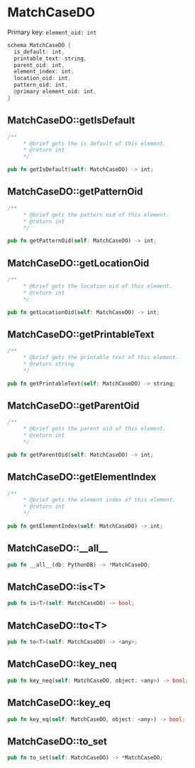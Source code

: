 # MatchCaseDO

Primary key: `element_oid: int`

```rust
schema MatchCaseDO {
  is_default: int,
  printable_text: string,
  parent_oid: int,
  element_index: int,
  location_oid: int,
  pattern_oid: int,
  @primary element_oid: int,
}
```
## MatchCaseDO::getIsDefault

```rust
/**
     * @brief gets the is default of this element.
     * @return int
     */
```
```rust
pub fn getIsDefault(self: MatchCaseDO) -> int;
```
## MatchCaseDO::getPatternOid

```rust
/**
     * @brief gets the pattern oid of this element.
     * @return int
     */
```
```rust
pub fn getPatternOid(self: MatchCaseDO) -> int;
```
## MatchCaseDO::getLocationOid

```rust
/**
     * @brief gets the location oid of this element.
     * @return int
     */
```
```rust
pub fn getLocationOid(self: MatchCaseDO) -> int;
```
## MatchCaseDO::getPrintableText

```rust
/**
     * @brief gets the printable text of this element.
     * @return string
     */
```
```rust
pub fn getPrintableText(self: MatchCaseDO) -> string;
```
## MatchCaseDO::getParentOid

```rust
/**
     * @brief gets the parent oid of this element.
     * @return int
     */
```
```rust
pub fn getParentOid(self: MatchCaseDO) -> int;
```
## MatchCaseDO::getElementIndex

```rust
/**
     * @brief gets the element index of this element.
     * @return int
     */
```
```rust
pub fn getElementIndex(self: MatchCaseDO) -> int;
```
## MatchCaseDO::\_\_all\_\_

```rust
pub fn __all__(db: PythonDB) -> *MatchCaseDO;
```
## MatchCaseDO::is\<T\>

```rust
pub fn is<T>(self: MatchCaseDO) -> bool;
```
## MatchCaseDO::to\<T\>

```rust
pub fn to<T>(self: MatchCaseDO) -> <any>;
```
## MatchCaseDO::key\_neq

```rust
pub fn key_neq(self: MatchCaseDO, object: <any>) -> bool;
```
## MatchCaseDO::key\_eq

```rust
pub fn key_eq(self: MatchCaseDO, object: <any>) -> bool;
```
## MatchCaseDO::to\_set

```rust
pub fn to_set(self: MatchCaseDO) -> *MatchCaseDO;
```
